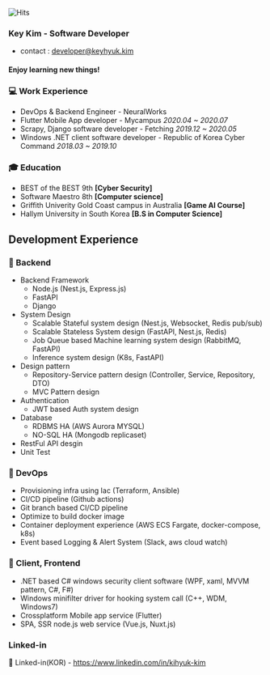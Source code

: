 ![Hits](https://hits.seeyoufarm.com/api/count/incr/badge.svg?url=https://github.com/KimKiHyuk)
### Key Kim - Software Developer
* contact : developer@keyhyuk.kim
#### Enjoy learning new things!

### 💻 Work Experience
* DevOps & Backend Engineer - NeuralWorks 
* Flutter Mobile App developer - Mycampus *2020.04 ~ 2020.07*
* Scrapy, Django software developer - Fetching  *2019.12 ~ 2020.05*
* Windows .NET client software developer - Republic of Korea Cyber Command *2018.03 ~ 2019.10*

### 🎓 Education
* BEST of the BEST 9th **[Cyber Security]**
* Software Maestro 8th  **[Computer science]**
* Griffith Univerity Gold Coast campus in Australia **[Game AI Course]**
* Hallym University in South Korea **[B.S in Computer Science]**

## Development Experience

### 🔨 Backend
* Backend Framework
  * Node.js (Nest.js, Express.js)
  * FastAPI
  * Django
* System Design
  * Scalable Stateful system design (Nest.js, Websocket, Redis pub/sub)
  * Scalable Stateless System design (FastAPI, Nest.js, Redis)
  * Job Queue based Machine learning system design (RabbitMQ, FastAPI)
  * Inference system design (K8s, FastAPI)
* Design pattern
  * Repository-Service pattern design (Controller, Service, Repository, DTO)
  * MVC Pattern design
* Authentication
  * JWT based Auth system design
* Database
  * RDBMS HA (AWS Aurora MYSQL)
  * NO-SQL HA (Mongodb replicaset)
* RestFul API desgin
* Unit Test

### 🔨 DevOps
* Provisioning infra using Iac (Terraform, Ansible)
* CI/CD pipeline (Github actions)
* Git branch based CI/CD pipeline
* Optimize to build docker image
* Container deployment experience (AWS ECS Fargate, docker-compose, k8s)
* Event based Logging & Alert System (Slack, aws cloud watch)  

### 🔨 Client, Frontend
* .NET based C# windows security client software (WPF, xaml, MVVM pattern, C#, F#)
* Windows minifilter driver for hooking system call (C++, WDM, Windows7) 
* Crossplatform Mobile app service (Flutter)
* SPA, SSR node.js web service (Vue.js, Nuxt.js)



### Linked-in
👔 Linked-in(KOR) - https://www.linkedin.com/in/kihyuk-kim
